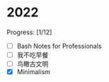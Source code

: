 # 2022

Progress: [1/12]

- [ ] Bash Notes for Professionals
- [ ] 我不吃早餐
- [ ] 鸟瞰古文明
- [x] Minimalism
